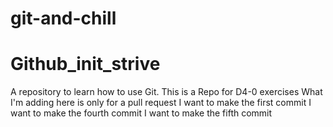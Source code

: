 # git-and-chill
# Github_init_strive
 A repository to learn how to use Git.
This is a Repo for D4-0 exercises
What I'm adding here is only for a pull request
I want to make the first commit
I want to make the fourth commit
I want to make the fifth commit